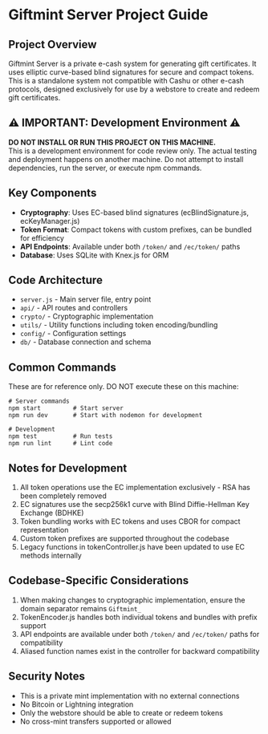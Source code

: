 # Giftmint Server Project Guide

## Project Overview
Giftmint Server is a private e-cash system for generating gift certificates. It uses elliptic curve-based blind signatures for secure and compact tokens. This is a standalone system not compatible with Cashu or other e-cash protocols, designed exclusively for use by a webstore to create and redeem gift certificates.

## ⚠️ IMPORTANT: Development Environment ⚠️

**DO NOT INSTALL OR RUN THIS PROJECT ON THIS MACHINE.**  
This is a development environment for code review only. The actual testing and deployment happens on another machine. Do not attempt to install dependencies, run the server, or execute npm commands.

## Key Components

- **Cryptography**: Uses EC-based blind signatures (ecBlindSignature.js, ecKeyManager.js)
- **Token Format**: Compact tokens with custom prefixes, can be bundled for efficiency
- **API Endpoints**: Available under both `/token/` and `/ec/token/` paths
- **Database**: Uses SQLite with Knex.js for ORM

## Code Architecture

- `server.js` - Main server file, entry point
- `api/` - API routes and controllers
- `crypto/` - Cryptographic implementation
- `utils/` - Utility functions including token encoding/bundling
- `config/` - Configuration settings
- `db/` - Database connection and schema

## Common Commands

These are for reference only. DO NOT execute these on this machine:

```
# Server commands
npm start         # Start server
npm run dev       # Start with nodemon for development

# Development
npm test          # Run tests
npm run lint      # Lint code
```

## Notes for Development

1. All token operations use the EC implementation exclusively - RSA has been completely removed
2. EC signatures use the secp256k1 curve with Blind Diffie-Hellman Key Exchange (BDHKE)
3. Token bundling works with EC tokens and uses CBOR for compact representation
4. Custom token prefixes are supported throughout the codebase
5. Legacy functions in tokenController.js have been updated to use EC methods internally

## Codebase-Specific Considerations

1. When making changes to cryptographic implementation, ensure the domain separator remains `Giftmint_`
2. TokenEncoder.js handles both individual tokens and bundles with prefix support
3. API endpoints are available under both `/token/` and `/ec/token/` paths for compatibility
4. Aliased function names exist in the controller for backward compatibility

## Security Notes

- This is a private mint implementation with no external connections
- No Bitcoin or Lightning integration
- Only the webstore should be able to create or redeem tokens
- No cross-mint transfers supported or allowed